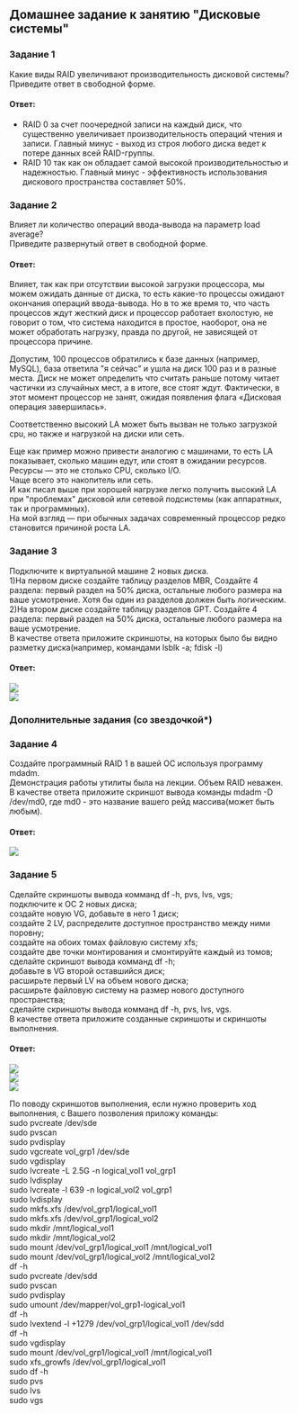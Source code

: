 ## Домашнее задание к занятию "Дисковые системы"  

### Задание 1  
Какие виды RAID увеличивают производительность дисковой системы?  
Приведите ответ в свободной форме.  

#### Ответ:  
- RAID 0 за счет поочередной записи на каждый диск, что существенно увеличивает производительность операций чтения и записи. Главный минус - выход из строя любого диска ведет к потере данных всей RAID-группы.  
- RAID 10 так как он обладает самой высокой производительностью и надежностью. Главный минус - эффективность использования дискового пространства составляет 50%.  

### Задание 2  
Влияет ли количество операций ввода-вывода на параметр load average?  
Приведите развернутый ответ в свободной форме.  

#### Ответ:  
Влияет, так как при отсутствии высокой загрузки процессора, мы можем ожидать данные от диска, то есть какие-то процессы ожидают окончания операций ввода-вывода. Но в то же время то, что часть процессов ждут жесткий диск и процессор работает вхолостую, не говорит о том, что система находится в простое, наоборот, она не может обработать нагрузку, правда по другой, не зависящей от процессора причине.   

Допустим, 100 процессов обратились к базе данных (например, MySQL), база ответила "я сейчас" и ушла на диск 100 раз и в разные места. Диск не может определить что считать раньше потому читает частички из случайных мест, а в итоге, все стоят ждут. Фактически, в этот момент процессор не занят, ожидая появления флага «Дисковая операция завершилась».  

Соответственно высокий LA может быть вызван не только загрузкой cpu, но также и нагрузкой на диски или сеть.  

Еще как пример можно привести аналогию с машинами, то есть LA показывает, сколько машин едут, или стоят в ожидании ресурсов.  
Ресурсы — это не столько CPU, сколько I/O.  
Чаще всего это накопитель или сеть.  
И как писал выше при хорошей нагрузке легко получить высокий LA при "проблемах" дисковой или сетевой подсистемы (как аппаратных, так и программных).  
На мой взгляд — при обычных задачах современный процессор редко становится причиной роста LA.  

### Задание 3  
Подключите к виртуальной машине 2 новых диска.  
1)На первом диске создайте таблицу разделов MBR, Создайте 4 раздела: первый раздел на 50% диска, остальные любого размера на ваше усмотрение. Хотя бы один из разделов должен быть логическим.  
2)На втором диске создайте таблицу разделов GPT. Создайте 4 раздела: первый раздел на 50% диска, остальные любого размера на ваше усмотрение.  
В качестве ответа приложите скриншоты, на которых было бы видно разметку диска(например, командами lsblk -a; fdisk -l)  

#### Ответ:  
![](https://github.com/networksuperman/netology_dev_ops/blob/main/SLINA-19/IT%20System%20and%20OS%20Linux/img/2-06-3-1.jpg)  
![](https://github.com/networksuperman/netology_dev_ops/blob/main/SLINA-19/IT%20System%20and%20OS%20Linux/img/2-06-3-2.jpg)  

### Дополнительные задания (со звездочкой*)  

### Задание 4  
Создайте программный RAID 1 в вашей ОС используя программу mdadm.  
Демонстрация работы утилиты была на лекции. Объем RAID неважен.  
В качестве ответа приложите скриншот вывода команды mdadm -D /dev/md0, где md0 - это название вашего рейд массива(может быть любым).  

#### Ответ:  
![](https://github.com/networksuperman/netology_dev_ops/blob/main/SLINA-19/IT%20System%20and%20OS%20Linux/img/2-06-4-1.jpg)  

 
### Задание 5  
Сделайте скриншоты вывода комманд df -h, pvs, lvs, vgs;  
подключите к ОС 2 новых диска;  
создайте новую VG, добавьте в него 1 диск;  
создайте 2 LV, распределите доступное пространство между ними поровну;  
создайте на обоих томах файловую систему xfs;  
создайте две точки монтирования и смонтируйте каждый из томов;  
сделайте скриншот вывода комманд df -h;  
добавьте в VG второй оставшийся диск;  
расширьте первый LV на объем нового диска;  
расширьте файловую систему на размер нового доступного пространства;  
сделайте скриншоты вывода комманд df -h, pvs, lvs, vgs.  
В качестве ответа приложите созданные скриншоты и скриншоты выполнения.  

#### Ответ:  
![](https://github.com/networksuperman/netology_dev_ops/blob/main/SLINA-19/IT%20System%20and%20OS%20Linux/img/2-06-5-1.jpg)  
![](https://github.com/networksuperman/netology_dev_ops/blob/main/SLINA-19/IT%20System%20and%20OS%20Linux/img/2-06-5-2.jpg)  
![](https://github.com/networksuperman/netology_dev_ops/blob/main/SLINA-19/IT%20System%20and%20OS%20Linux/img/2-06-5-3.jpg)  

По поводу скриншотов выполнения, если нужно проверить ход выполнения, с Вашего позволения приложу команды:  
sudo pvcreate /dev/sde  
sudo pvscan  
sudo pvdisplay  
sudo vgcreate vol_grp1 /dev/sde  
sudo vgdisplay  
sudo lvcreate -L 2.5G -n logical_vol1 vol_grp1  
sudo lvdisplay  
sudo lvcreate -l 639 -n logical_vol2 vol_grp1  
sudo lvdisplay  
sudo mkfs.xfs /dev/vol_grp1/logical_vol1  
sudo mkfs.xfs /dev/vol_grp1/logical_vol2  
sudo mkdir /mnt/logical_vol1  
sudo mkdir /mnt/logical_vol2  
sudo mount /dev/vol_grp1/logical_vol1 /mnt/logical_vol1  
sudo mount /dev/vol_grp1/logical_vol2 /mnt/logical_vol2  
df -h  
sudo pvcreate /dev/sdd  
sudo pvscan  
sudo pvdisplay  
sudo umount /dev/mapper/vol_grp1-logical_vol1  
df -h  
sudo lvextend -l +1279 /dev/vol_grp1/logical_vol1 /dev/sdd  
df -h  
sudo vgdisplay  
sudo mount /dev/vol_grp1/logical_vol1 /mnt/logical_vol1  
sudo xfs_growfs /dev/vol_grp1/logical_vol1  
sudo df -h  
sudo pvs  
sudo lvs  
sudo vgs  


